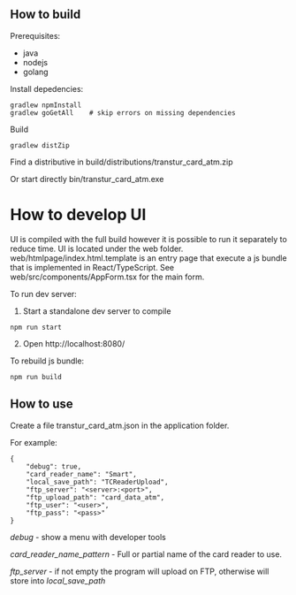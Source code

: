 
## How to build

Prerequisites:
- java
- nodejs
- golang

Install depedencies:
```
gradlew npmInstall
gradlew goGetAll    # skip errors on missing dependencies
```

Build
```
gradlew distZip
```

Find a distributive in build/distributions/transtur_card_atm.zip

Or start directly bin/transtur_card_atm.exe


# How to develop UI

UI is compiled with the full build however it is possible to run it separately to reduce time.
UI is located under the web folder. web/htmlpage/index.html.template is an entry page that execute a js bundle that is implemented in React/TypeScript. See web/src/components/AppForm.tsx for the main form.

To run dev server:

1. Start a standalone dev server to compile 
```
npm run start
```
2. Open http://localhost:8080/

To rebuild js bundle:
```
npm run build
```

## How to use

Create a file transtur_card_atm.json in the application folder.

For example:

```
{
    "debug": true,
    "card_reader_name": "Smart",
    "local_save_path": "TCReaderUpload",
    "ftp_server": "<server>:<port>",
    "ftp_upload_path": "card_data_atm",
    "ftp_user": "<user>",
    "ftp_pass": "<pass>"
}
```

*debug* - show a menu with developer tools

*card_reader_name_pattern* - Full or partial name of the card reader to use.

*ftp_server* - if not empty the program will upload on FTP, otherwise will store into *local_save_path*




